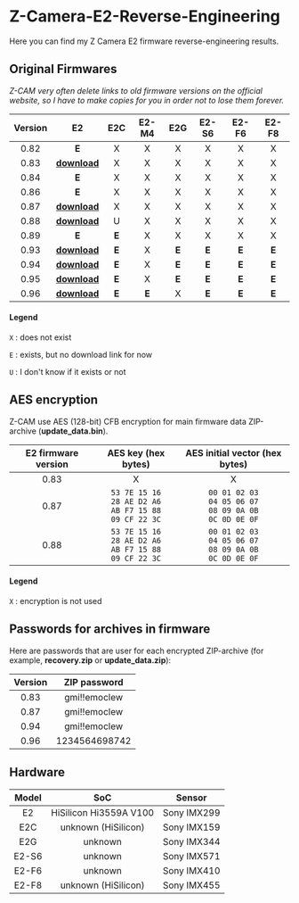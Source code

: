 # Z-Camera-E2-Reverse-Engineering
Here you can find my Z Camera E2 firmware reverse-engineering results.

## Original Firmwares

*Z-CAM very often delete links to old firmware versions on the official website, so I have to make copies for you in order not to lose them forever.*

| Version | E2 | E2C | E2-M4 | E2G | E2-S6 | E2-F6 | E2-F8 |
|:---:|:---:|:---:|:---:|:---:|:---:|:---:|:---:|
| 0.82 | **E** | X | X | X | X | X | X |
| 0.83 | [**download**](https://drive.google.com/file/d/1jJrGkIRqN6eE69jOVe1uhc4U9xCBTOPn) | X | X | X | X | X | X |
| 0.84 | **E** | X | X | X | X | X | X |
| 0.86 | **E** | X | X | X | X | X | X |
| 0.87 | [**download**](https://drive.google.com/file/d/1289_f3ajGz-suU9szCGJV_OVd_9r2uzm) | X | X | X | X | X | X |
| 0.88 | [**download**](https://drive.google.com/file/d/1HfqmnN68fDevtR8M-nH95Obtq-OF6o2E) | U | X | X | X | X | X |
| 0.89 | **E** | **E** | X | X | X | X | X |
| 0.93 | [**download**](https://drive.google.com/file/d/11YstktVFOt_yOj3CWSuSffHIsagfVKpt) | **E** | X | **E** | **E** | **E** | **E** |
| 0.94 | [**download**](https://drive.google.com/file/d/1g2v4HXRimdkgN7cOArdvZeewZHafO5tc) | **E** | X | **E** | **E** | **E** | **E** |
| 0.95 | [**download**](https://drive.google.com/file/d/1aTrBeZbWnp2k42D8fWuU3paYSE0iutyv) | **E** | X | **E** | **E** | **E** | **E** |
| 0.96 | [**download**](https://drive.google.com/file/d/1DjjVKM5Oy5I5vOAyyXAKkuScftbOXqeZ) | **E** | **E** | X | **E** | **E** | **E** |

#### Legend

`X` : does not exist

`E` : exists, but no download link for now

`U` : I don't know if it exists or not

## AES encryption

Z-CAM use AES (128-bit) CFB encryption for main firmware data ZIP-archive (**update_data.bin**).

| E2 firmware version | AES key (hex bytes) | AES initial vector (hex bytes) |
|:---:|:---:|:---:|
| 0.83 | X | X |
| 0.87 | ```53 7E 15 16``` </br> ```28 AE D2 A6``` </br> ```AB F7 15 88``` </br> ```09 CF 22 3C``` | ```00 01 02 03``` </br> ```04 05 06 07``` </br> ```08 09 0A 0B``` </br> ```0C 0D 0E 0F``` |
| 0.88 | ```53 7E 15 16``` </br> ```28 AE D2 A6``` </br> ```AB F7 15 88``` </br> ```09 CF 22 3C``` | ```00 01 02 03``` </br> ```04 05 06 07``` </br> ```08 09 0A 0B``` </br> ```0C 0D 0E 0F``` |

#### Legend

`X` : encryption is not used

## Passwords for archives in firmware

Here are passwords that are user for each encrypted ZIP-archive (for example, **recovery.zip** or **update_data.zip**):

| Version | ZIP password |
|:---:|:---:|
| 0.83 | gmi!!emoclew |
| 0.87 | gmi!!emoclew |
| 0.94 | gmi!!emoclew |
| 0.96 | 1234564698742 |

## Hardware

| Model | SoC | Sensor |
|:---:|:---:|:---:|
| E2 | HiSilicon Hi3559A V100 | Sony IMX299 |
| E2C | unknown (HiSilicon) | Sony IMX159 |
| E2G | unknown | Sony IMX344 |
| E2-S6 | unknown | Sony IMX571 |
| E2-F6 | unknown | Sony IMX410 |
| E2-F8 | unknown (HiSilicon) | Sony IMX455 |